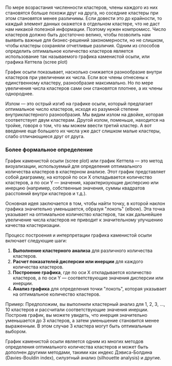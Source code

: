 По мере возрастания численности кластеров, члены каждого из них становятся больше похожи друг на друга, но соседние кластеры при этом становятся менее различимы. Если довести это до крайности, то каждый элемент данных окажется в отдельном кластере, что не даст нам никакой полезной информации. Поэтому нужен компромисс. Число кластеров должно быть достаточно велико, чтобы позволить нам выявить важные для бизнес-решений закономерности, но не слишком, чтобы кластеры сохраняли отчетливые различия. Одним из способов определить оптимальное количество кластеров является использование так называемого графика каменистой осыпи, или графика Кеттела (scree plot)

График осыпи показывает, насколько снижается разнообразие внутри кластеров при увеличении их числа. Если все члены отнесены к единственному кластеру, разнообразие максимально. Но по мере увеличения числа кластеров сами они становятся плотнее, а их члены однороднее.

Излом — это острый изгиб на графике осыпи, который предлагает оптимальное число кластеров, исходя из разумной степени внутрикластерного разнообразия. Мы видим излом на двойке, которая соответствует двум кластерам. Другой излом, поменьше, находится на тройке, говоря о том, что мы можем ввести третий кластер. А вот введение еще большего их числа уже даст слишком малые кластеры, слабо отличающиеся друг от друга.

### Более формальное определение

График каменистой осыпи (scree plot) или график Кеттела — это метод визуализации, используемый для определения оптимального количества кластеров в кластерном анализе. Этот график представляет собой диаграмму, на которой по оси X откладывается количество кластеров, а по оси Y — значения, характеризующие дисперсию или инерцию (например, собственные значения, суммы квадратов расстояний внутри кластеров и т.д.).

Основная идея заключается в том, чтобы найти точку, в которой наклон графика значительно уменьшается, образуя "локоть" (elbow). Эта точка указывает на оптимальное количество кластеров, так как дальнейшее увеличение числа кластеров не приводит к значительному улучшению качества кластеризации.

Процесс построения и интерпретации графика каменистой осыпи включает следующие шаги:

1. **Выполнение кластерного анализа** для различного количества кластеров.
2. **Расчет показателей дисперсии или инерции** для каждого количества кластеров.
3. **Построение графика**, где по оси X откладывается количество кластеров, а по оси Y — соответствующие значения дисперсии или инерции.
4. **Анализ графика** для определения точки "локоть", которая указывает на оптимальное количество кластеров.

Пример:
Предположим, вы выполнили кластерный анализ для 1, 2, 3, ..., 10 кластеров и рассчитали соответствующие значения инерции. Построив график, вы можете увидеть, что инерция значительно уменьшается до 3 кластеров, а затем уменьшение становится менее выраженным. В этом случае 3 кластера могут быть оптимальным выбором.

График каменистой осыпи является одним из многих методов определения оптимального количества кластеров и может быть дополнен другими методами, такими как индекс Дэвиса-Болдина (Davies-Bouldin index), силуэтный анализ (silhouette analysis) и другие.